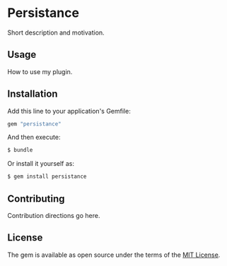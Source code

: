 # Persistance
Short description and motivation.

## Usage
How to use my plugin.

## Installation
Add this line to your application's Gemfile:

```ruby
gem "persistance"
```

And then execute:
```bash
$ bundle
```

Or install it yourself as:
```bash
$ gem install persistance
```

## Contributing
Contribution directions go here.

## License
The gem is available as open source under the terms of the [MIT License](https://opensource.org/licenses/MIT).
